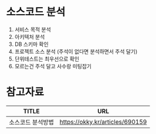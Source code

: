 # 소스코드 분석
1. 서비스 목적 분석
2. 아키텍처 분석
3. DB 스키마 확인
4. 프로젝트 소스 분석 (주석이 없다면 분석하면서 주석 달기)
5. 단위테스트는 최우선으로 확인
6. 모르는건 주석 달고 사수랑 미팅잡기

# 참고자료
|TITLE|URL|
|---|---|
|소스코드 분석방법|https://okky.kr/articles/690159|